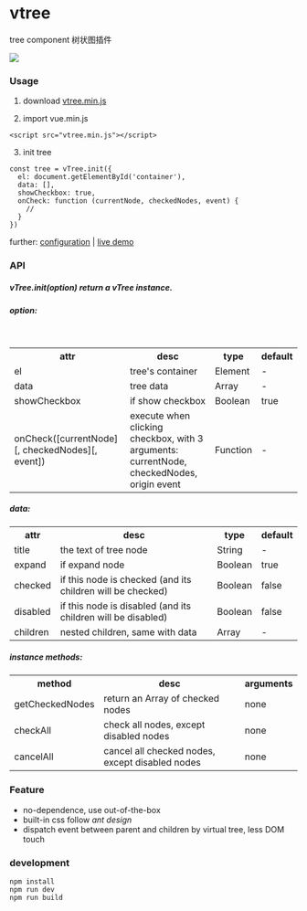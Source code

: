 # vtree
tree component  树状图插件

[![](http://ooqymz3vm.bkt.clouddn.com/tree.png)](https://yeild.github.io/vtree/demo.html)

### Usage

1. download [vtree.min.js](https://raw.githubusercontent.com/yeild/vtree/master/dist/vtree.min.js)

2.  import vue.min.js
```
<script src="vtree.min.js"></script>
```

3. init tree
```
const tree = vTree.init({
  el: document.getElementById('container'),
  data: [],
  showCheckbox: true,
  onCheck: function (currentNode, checkedNodes, event) {
    //
  }
})
```
further: [configuration](https://github.com/yeild/vtree/blob/master/demo.html#L43) |
[live demo](https://yeild.github.io/vtree/demo.html)

### API

##### vTree.init(option) return a vTree instance.
##### option:
<table>
    <tr>
        <th>attr</th>
        <th>desc</th>
        <th>type</th>
        <th>default</th>
    </tr>
    <tr>
        <td>el</td>
        <td>tree's container</td>
        <td>Element</td>
        <td> - </td>
    </tr>
    <tr>
        <td>data</td>
        <td>tree data</td>
        <td>Array</td>
        <td> - </td>
    </tr>
    <tr>
        <td>showCheckbox</td>
        <td>if show checkbox</td>
        <td>Boolean</td>
        <td>true</td>
    </tr>
    <tr>
        <td>onCheck([currentNode][, checkedNodes][, event])</td>
      <td>execute when clicking checkbox, with 3 arguments: currentNode, checkedNodes, origin event</td>
        <td>Function</td>
        <td> - </td>
    </tr>
</table>

##### data:
<table>
    <tr>
        <th>attr</th>
        <th>desc</th>
        <th>type</th>
        <th>default</th>
    </tr>
    <tr>
        <td>title</td>
        <td>the text of tree node</td>
        <td>String</td>
        <td> - </td>
    </tr>
    <tr>
        <td>expand</td>
        <td>if expand node</td>
        <td>Boolean</td>
        <td>true</td>
    </tr>
    <tr>
        <td>checked</td>
        <td>if this node is checked (and its children will be checked)</td>
        <td>Boolean</td>
        <td>false</td>
    </tr>
    <tr>
        <td>disabled</td>
        <td>if this node is disabled (and its children will be disabled)</td>
        <td>Boolean</td>
        <td>false</td>
    <tr>
        <td>children</td>
        <td>nested children, same with data</td>
        <td>Array</td>
        <td> - </td>
    </tr>
</table>

##### instance methods:
<table>
    <tr>
        <th>method</th>
        <th>desc</th>
        <th>arguments</th>
    </tr>
    <tr>
        <td>getCheckedNodes</td>
        <td>return an Array of checked nodes</td>
        <td>none</td>
    </tr>
    <tr>
        <td>checkAll</td>
        <td>check all nodes, except disabled nodes</td>
        <td>none</td>
    </tr>
    <tr>
        <td>cancelAll</td>
        <td>cancel all checked nodes, except disabled nodes</td>
        <td>none</td>
    </tr>
</table>

### Feature
* no-dependence, use out-of-the-box
* built-in css follow *ant design*
* dispatch event between parent and children by virtual tree,  less DOM touch

### development
```
npm install
npm run dev
npm run build
```

